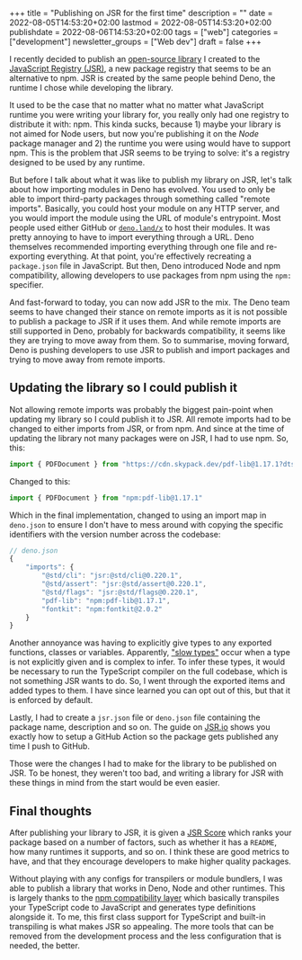 +++
title = "Publishing on JSR for the first time"
description = ""
date = 2022-08-05T14:53:20+02:00
lastmod = 2022-08-05T14:53:20+02:00
publishdate = 2022-08-06T14:53:20+02:00
tags = ["web"]
categories = ["development"]
newsletter_groups = ["Web dev"]
draft = false
+++

I recently decided to publish an [open-source library](https://github.com/samjmck/tobcalc) I created to the [JavaScript Registry (JSR)](https://jsr.io), a new package registry that seems to be an alternative to npm. JSR is created by the same people behind Deno, the runtime I chose while developing the library.

It used to be the case that no matter what no matter what JavaScript runtime you were writing your library for, you really only had one registry to distribute it with: npm.  This kinda sucks, because 1) maybe your library is not aimed for Node users, but now you're publishing it on the _Node_ package manager and 2) the runtime you were using would have to support npm. This is the problem that JSR seems to be trying to solve: it's a registry designed to be used by any runtime. 

But before I talk about what it was like to publish my library on JSR, let's talk about how importing modules in Deno has evolved. You used to only be able to import third-party packages through something called "remote imports". Basically, you could host your module on any HTTP server, and you would import the module using the URL of module's entrypoint. Most people used either GitHub or [`deno.land/x`](https://deno.land/x) to host their modules. It was pretty annoying to have to import everything through a URL. Deno themselves recommended importing everything through one file and re-exporting everything. At that point, you're effectively recreating a `package.json` file in JavaScript. But then, Deno introduced Node and npm compatibility, allowing developers to use packages from npm using the `npm:` specifier. 

And fast-forward to today, you can now add JSR to the mix. The Deno team seems to have changed their stance on remote imports as it is not possible to publish a package to JSR if it uses them. And while remote imports are still supported in Deno, probably for backwards compatibility, it seems like they are trying to move away from them. So to summarise, moving forward, Deno is pushing developers to use JSR to publish and import packages and trying to move away from remote imports.

## Updating the library so I could publish it

Not allowing remote imports was probably the biggest pain-point when updating my library so I could publish it to JSR. All remote imports had to be changed to either imports from JSR, or from npm. And since at the time of updating the library not many packages were on JSR, I had to use npm. So, this:

```ts
import { PDFDocument } from "https://cdn.skypack.dev/pdf-lib@1.17.1?dts";
```

Changed to this:

```ts
import { PDFDocument } from "npm:pdf-lib@1.17.1"
```

Which in the final implementation, changed to using an import map in `deno.json` to ensure I don't have to mess around with copying the specific identifiers with the version number across the codebase:

```js
// deno.json
{
    "imports": {
        "@std/cli": "jsr:@std/cli@0.220.1",
        "@std/assert": "jsr:@std/assert@0.220.1",
        "@std/flags": "jsr:@std/flags@0.220.1",
        "pdf-lib": "npm:pdf-lib@1.17.1",
        "fontkit": "npm:fontkit@2.0.2"
    }
}
```

Another annoyance was having to explicitly give types to any exported functions, classes or variables. Apparently, ["slow types"](https://jsr.io/docs/about-slow-types) occur when a type is not explicitly given and is complex to infer. To infer these types, it would be necessary to run the TypeScript compiler on the full codebase, which is not something JSR wants to do. So, I went through the exported items and added types to them. I have since learned you can opt out of this, but that it is enforced by default.

Lastly, I had to create a `jsr.json` file or `deno.json` file containing the package name, description and so on. The guide on [JSR.io](https://jsr.io/docs/publishing-packages) shows you exactly how to setup a GitHub Action so the package gets published any time I push to GitHub.

Those were the changes I had to make for the library to be published on JSR. To be honest, they weren't too bad, and writing a library for JSR with these things in mind from the start would be even easier. 

## Final thoughts

After publishing your library to JSR, it is given a [JSR Score](https://jsr.io/@samjmck/tobcalc-lib/score) which ranks your package based on a number of factors, such as whether it has a `README`, how many runtimes it supports, and so on. I think these are good metrics to have, and that they encourage developers to make higher quality packages. 

Without playing with any configs for transpilers or module bundlers, I was able to publish a library that works in Deno, Node and other runtimes. This is largely thanks to the [npm compatibility layer](https://jsr.io/docs/npm-compatibilit) which basically transpiles your TypeScript code to JavaScript and generates type definitions alongside it. To me, this first class support for TypeScript and built-in transpiling is what makes JSR so appealing. The more tools that can be removed from the development process and the less configuration that is needed, the better.

